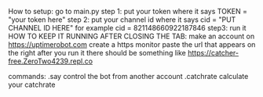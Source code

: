 

How to setup:
go to main.py
step 1: put your token where it says TOKEN = "your token here"
step 2: put your channel id where it says cid = "PUT CHANNEL ID HERE" for example cid = 821148660922187846
step3: run it
HOW TO KEEP IT RUNNING AFTER CLOSING THE TAB:
make an account on https://uptimerobot.com
create a https monitor
paste the url that appears on the right after you run it there should be something like https://catcher-free.ZeroTwo4239.repl.co

commands:
.say <message> control the bot from another account
.catchrate calculate your catchrate